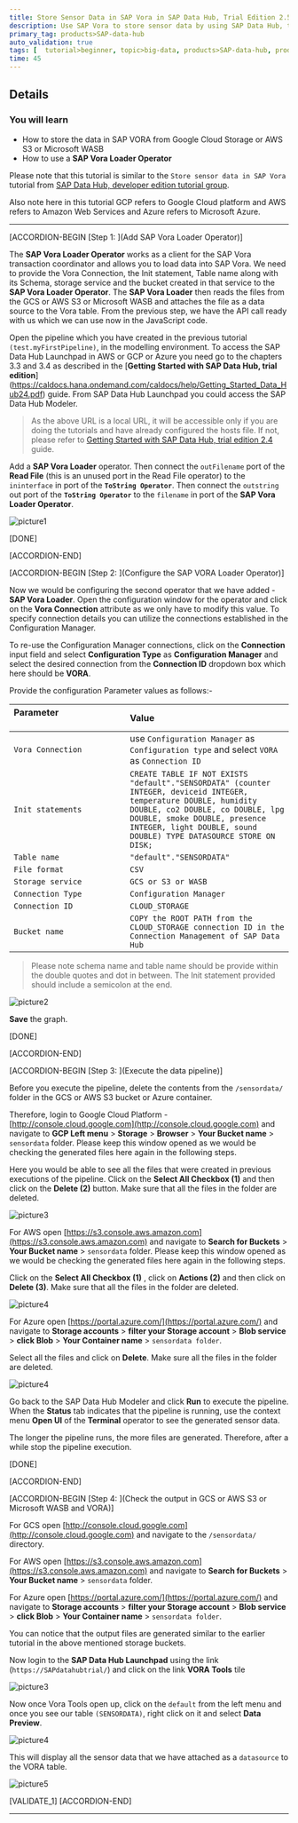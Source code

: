 ```yaml
---
title: Store Sensor Data in SAP Vora in SAP Data Hub, Trial Edition 2.5
description: Use SAP Vora to store sensor data by using SAP Data Hub, trial edition 2.5.
primary_tag: products>SAP-data-hub
auto_validation: true
tags: [  tutorial>beginner, topic>big-data, products>SAP-data-hub, products>SAP-vora ]
time: 45
---
```


## Details
### You will learn  
- How to store the data in SAP VORA from Google Cloud Storage or AWS S3 or Microsoft WASB
- How to use a **SAP Vora Loader Operator**

Please note that this tutorial is similar to the `Store sensor data in SAP Vora` tutorial from [SAP Data Hub, developer edition tutorial group](https://developers.sap.com/group.datahub-pipelines.html).

Also note here in this tutorial GCP refers to Google Cloud platform and AWS refers to Amazon Web Services and Azure refers to Microsoft Azure.

---


[ACCORDION-BEGIN [Step 1: ](Add SAP Vora Loader Operator)]

The  **SAP Vora Loader Operator** works as a client for the SAP Vora transaction coordinator and allows you to load data into SAP Vora. We need to provide the Vora Connection, the Init statement, Table name along with its Schema, storage service and the bucket created in that service to the **SAP Vora Loader Operator**. The **SAP Vora Loader** then reads the files from the GCS or AWS S3 or Microsoft WASB and attaches the file as a data source to the Vora table. From the previous step, we have the API call ready with us which we can use now in the JavaScript code.

Open the pipeline which you have created in the previous tutorial `(test.myFirstPipeline)`, in the modelling environment. To access the SAP Data Hub Launchpad in AWS or GCP or Azure you need go to the chapters 3.3 and 3.4 as described in the [**Getting Started with SAP Data Hub, trial edition**] (https://caldocs.hana.ondemand.com/caldocs/help/Getting_Started_Data_Hub24.pdf) guide. From SAP Data Hub Launchpad you could access the SAP Data Hub Modeler.

>As the above URL is a local URL, it will be accessible only if you are doing the tutorials and have already configured the hosts file. If not, please refer to [Getting Started with SAP Data Hub, trial edition 2.4](https://caldocs.hana.ondemand.com/caldocs/help/Getting_Started_Data_Hub24.pdf) guide.

 Add a **SAP Vora Loader** operator. Then connect the `outFilename` port of the **Read File** (this is an unused port in the Read File operator) to the `ininterface` in port of the **`ToString Operator`**. Then connect the `outstring` out port of the **`ToString Operator`** to the `filename` in port of the **SAP Vora Loader Operator**.

![picture1](datahub-trial-v2-pipelines-part04-1.png)


[DONE]

[ACCORDION-END]

[ACCORDION-BEGIN [Step 2: ](Configure the SAP VORA Loader Operator)]

Now we would be configuring the second operator that we have added - **SAP Vora Loader**. Open the configuration window for the operator and click on the **Vora Connection** attribute as we only have to modify this value. To specify connection details you can utilize the connections established in the Configuration Manager.

To re-use the Configuration Manager connections, click on the **Connection** input field and select **Configuration Type** as **Configuration Manager** and select the desired connection from the **Connection ID** dropdown box which here should be **VORA**.

Provide the configuration Parameter values as follows:-

| Parameter &nbsp;&nbsp;&nbsp;&nbsp;&nbsp;&nbsp;&nbsp;&nbsp;&nbsp;&nbsp;&nbsp;&nbsp;&nbsp;&nbsp;&nbsp;&nbsp;&nbsp;&nbsp;&nbsp;&nbsp;&nbsp;&nbsp;&nbsp;&nbsp;&nbsp;&nbsp;&nbsp;&nbsp;&nbsp;&nbsp;&nbsp;&nbsp;&nbsp;&nbsp;&nbsp;&nbsp;&nbsp;&nbsp;&nbsp;&nbsp;&nbsp;&nbsp;&nbsp;&nbsp;                          | Value                                                                                       |
| :------------------------------ | :------------------------------------------------------------------------------------------- |
| `Vora Connection`                  | use `Configuration Manager` as `Configuration type` and select `VORA` as `Connection ID`                                                                                  |
| `Init statements`              | `CREATE TABLE IF NOT EXISTS "default"."SENSORDATA" (counter INTEGER, deviceid INTEGER, temperature DOUBLE, humidity DOUBLE, co2 DOUBLE, co DOUBLE, lpg DOUBLE, smoke DOUBLE, presence INTEGER, light DOUBLE, sound DOUBLE) TYPE DATASOURCE STORE ON DISK;`                                |
| `Table name`                   | `"default"."SENSORDATA"`                                                                |
| `File format`                  | `CSV`                                                                                   |
| `Storage service`              | `GCS or S3 or WASB`                                                                             |
| `Connection Type`              | `Configuration Manager`                                                                 |
| `Connection ID`                | `CLOUD_STORAGE`                                                                         |
| `Bucket name`                  | `COPY the ROOT PATH from the CLOUD_STORAGE connection ID in the Connection Management of SAP Data Hub`     |

>Please note  schema name and table name should be provide within the double quotes and dot in between. The Init statement provided should include a semicolon at the end.

![picture2](datahub-trial-v2-pipelines-part04-6.png)

 **Save** the graph.

[DONE]

[ACCORDION-END]

[ACCORDION-BEGIN [Step 3: ](Execute the data pipeline)]

Before you execute the pipeline, delete the contents from the `/sensordata/` folder in the GCS or AWS S3 bucket or Azure container.

Therefore, login to Google Cloud Platform - [http://console.cloud.google.com](http://console.cloud.google.com) and navigate to **GCP Left menu** > **Storage** > **Browser** > **Your Bucket name** > `sensordata` folder. Please keep this window opened as we would be checking the generated files here again in the following steps.

Here you would be able to see all the files that were created in previous executions of the pipeline. Click on the **Select All Checkbox (1)** and then click on the **Delete (2)** button. Make sure that all the files in the folder are deleted.

![picture3](datahub-trial-v2-pipelines-part04-2.png)

For AWS open [https://s3.console.aws.amazon.com](https://s3.console.aws.amazon.com) and navigate to **Search for Buckets** > **Your Bucket name** > `sensordata` folder. Please keep this window opened as we would be checking the generated files here again in the following steps.

Click on the **Select All Checkbox (1)** , click on **Actions (2)** and then click on  **Delete (3)**. Make sure that all the files in the folder are deleted.

![picture4](datahub-trial-v2-pipelines-part04-7.png)

For Azure open [https://portal.azure.com/](https://portal.azure.com/) and navigate to **Storage accounts** > **filter your Storage account** > **Blob service** > **click Blob** > **Your Container name** > `sensordata folder`.

Select all the files and click on **Delete**. Make sure all the files in the folder are deleted.

![picture4](datahub-trial-v2-pipelines-part04-8.png)

Go back to the SAP Data Hub Modeler and click **Run** to execute the pipeline. When the **Status** tab indicates that the pipeline is running, use the context menu **Open UI** of the **Terminal** operator to see the generated sensor data.

The longer the pipeline runs, the more files are generated. Therefore, after a while stop the pipeline execution.


[DONE]

[ACCORDION-END]

[ACCORDION-BEGIN [Step 4: ](Check the output in GCS or AWS S3 or Microsoft WASB and VORA)]

For GCS open [http://console.cloud.google.com](http://console.cloud.google.com) and navigate to the `/sensordata/` directory.

For AWS open [https://s3.console.aws.amazon.com](https://s3.console.aws.amazon.com) and navigate to **Search for Buckets** > **Your Bucket name** > `sensordata` folder.

For Azure open [https://portal.azure.com/](https://portal.azure.com/) and navigate to **Storage accounts** > **filter your Storage account** > **Blob service** > **click Blob** > **Your Container name** > `sensordata folder`.

You can notice that the output files are generated similar to the earlier tutorial in the above mentioned storage buckets.

Now login to the **SAP Data Hub Launchpad** using the link (`https://SAPdatahubtrial/`) and click on the link **VORA Tools** tile

![picture3](datahub-trial-v2-pipelines-part04-3.png)

Now once Vora Tools open up, click on the `default` from the left menu and once you see our table `(SENSORDATA)`, right click on it and select **Data Preview**.

![picture4](datahub-trial-v2-pipelines-part04-4.png)

This will display all the sensor data that we have attached as a `datasource` to the VORA table.

![picture5](datahub-trial-v2-pipelines-part04-5.png)


[VALIDATE_1]
[ACCORDION-END]

---
